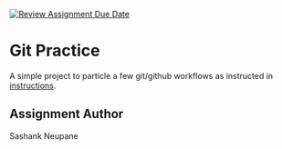 [![Review Assignment Due Date](https://classroom.github.com/assets/deadline-readme-button-22041afd0340ce965d47ae6ef1cefeee28c7c493a6346c4f15d667ab976d596c.svg)](https://classroom.github.com/a/o3CCpRie)

# Git Practice
A simple project to particle a few git/github workflows as instructed in [instructions](./instructions.md).

## Assignment Author
Sashank Neupane
